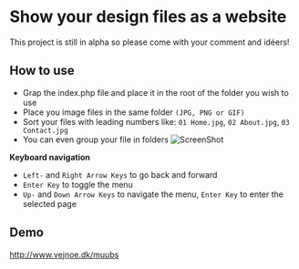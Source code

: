 # Show your design files as a website
This project is still in alpha so please come with your comment and idéers!

## How to use
- Grap the index.php file and place it in the root of the folder you wish to use
- Place you image files in the same folder `(JPG, PNG or GIF)`
- Sort your files with leading numbers like: `01 Home.jpg`, `02 About.jpg`, `03 Contact.jpg`
- You can even group your file in folders
![ScreenShot](http://www.vejnoe.dk/webp/muubs-structure.png)

**Keyboard navigation**

- `Left-` and `Right Arrow Keys` to go back and forward
- `Enter Key` to toggle the menu
- `Up-` and `Down Arrow Keys` to navigate the menu, `Enter Key` to enter the selected page 

## Demo
http://www.vejnoe.dk/muubs
